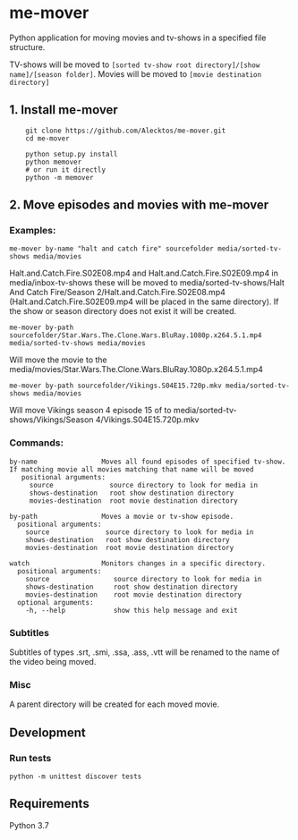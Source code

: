 # me-mover

Python application for moving movies and tv-shows in a specified file structure.

TV-shows will be moved to ``[sorted tv-show root directory]/[show name]/[season folder]``. Movies will be moved to ``[movie destination directory]``

## 1. Install me-mover
        git clone https://github.com/Alecktos/me-mover.git
        cd me-mover
        
        python setup.py install
        python memover
        # or run it directly 
        python -m memover

## 2. Move episodes and movies with me-mover
### Examples:
    me-mover by-name "halt and catch fire" sourcefolder media/sorted-tv-shows media/movies
Halt.and.Catch.Fire.S02E08.mp4 and Halt.and.Catch.Fire.S02E09.mp4 in media/inbox-tv-shows these will be moved to media/sorted-tv-shows/Halt And Catch Fire/Season 2/Halt.and.Catch.Fire.S02E08.mp4 (Halt.and.Catch.Fire.S02E09.mp4 will be placed in the same directory). If the show or season directory does not exist it will be created.

    me-mover by-path sourcefolder/Star.Wars.The.Clone.Wars.BluRay.1080p.x264.5.1.mp4 media/sorted-tv-shows media/movies
Will move the movie to the media/movies/Star.Wars.The.Clone.Wars.BluRay.1080p.x264.5.1.mp4

    me-mover by-path sourcefolder/Vikings.S04E15.720p.mkv media/sorted-tv-shows media/movies    
Will move Vikings season 4 episode 15 of to media/sorted-tv-shows/Vikings/Season 4/Vikings.S04E15.720p.mkv

### Commands:
    by-name                Moves all found episodes of specified tv-show. If matching movie all movies matching that name will be moved
       positional arguments:
         source              source directory to look for media in
         shows-destination   root show destination directory
         movies-destination  root movie destination directory

    by-path                Moves a movie or tv-show episode.
      positional arguments:
        source              source directory to look for media in
        shows-destination   root show destination directory
        movies-destination  root movie destination directory

    watch                  Monitors changes in a specific directory.
      positional arguments:
        source                source directory to look for media in
        shows-destination     root show destination directory
        movies-destination    root movie destination directory
      optional arguments:
        -h, --help            show this help message and exit

### Subtitles
Subtitles of types .srt, .smi, .ssa, .ass, .vtt will be renamed to the name of the video being moved.

### Misc
A parent directory will be created for each moved movie.

## Development


### Run tests
    python -m unittest discover tests

## Requirements
Python 3.7
